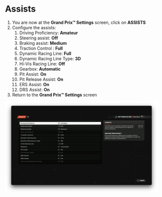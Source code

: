 # Assists

1. You are now at the **Grand Prix™ Settings** screen, click on **ASSISTS**
2. Configure the assists:
    1. Driving Proficiency: **Amateur**
    2. Steering assist: **Off**
    3. Braking assist: **Medium**
    4. Traction Control : **Full**
    5. Dynamic Racing Line: **Full**
    6. Dynamic Racing Line Type: **3D**
    7. Hi-Vis Racing Line: **Off**
    8. Gearbox: **Automatic**
    9. Pit Assist: **On**
    10. Pit Release Assist: **On**
    11. ERS Assist: **On**
    12. DRS Assist: **On**
3. Return to the **Grand Prix™ Settings** screen

![Assists](../assets/screenshots/f1_2023_assists.png)
